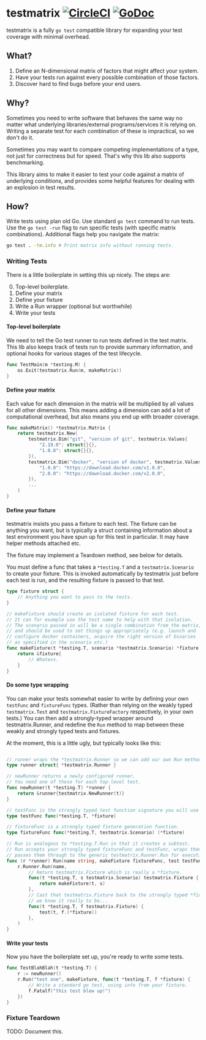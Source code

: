 # testmatrix [![CircleCI](https://circleci.com/gh/samsalisbury/testmatrix/tree/master.svg?style=svg)](https://circleci.com/gh/samsalisbury/testmatrix/tree/master) [![GoDoc](https://godoc.org/github.com/samsalisbury/testmatrix?status.svg)](https://godoc.org/github.com/samsalisbury/testmatrix)

testmatrix is a fully `go test` compatible library
for expanding your test coverage
with minimal overhead.

## What?

1. Define an N-dimensional matrix of factors that might affect your system.
2. Have your tests run against every possible combination of those factors.
3. Discover hard to find bugs before your end users.

## Why?

Sometimes you need to write software that behaves the same way no matter what underlying
libraries/external programs/services it is relying on. Writing a separate test for
each combination of these is impractical, so we don't do it.

Sometimes you may want to compare competing implementations of a type, not just for
correctness but for speed. That's why this lib also supports benchmarking.

This library aims to make it easier to test your code against a matrix of underlying
conditions, and provides some helpful features for dealing with an explosion in test
results.

## How?

Write tests using plan old Go. Use standard `go test` command to run tests.
Use the `go test -run` flag to run specific tests (with specific matrix combinations).
Additional flags help you navigate the matrix:

```sh
go test . -tm.info # Print matrix info without running tests.
```

### Writing Tests

There is a little boilerplate in setting this up nicely. The steps are:

0. Top-level boilerplate.
1. Define your matrix
2. Define your fixture
3. Write a Run wrapper (optional but worthwhile)
4. Write your tests

#### Top-level boilerplate

We need to tell the Go test runner to run tests defined in the test matrix.
This lib also keeps track of tests run to provide summary information, and optional
hooks for various stages of the test lifecycle.

```go
func TestMain(m *testing.M) {
	os.Exit(testmatrix.Run(m, makeMatrix))
}
```


#### Define your matrix

Each value for each dimension in the matrix will be multiplied by all values for all
other dimensions.
This means adding a dimension can add a lot of computational overhead, but also
means you end up with broader coverage.

```go
func makeMatrix() *testmatrix.Matrix {
	return testmatrix.New(
		testmatrix.Dim("git", "version of git", testmatrix.Values{
			"2.19.0": struct{}{},
			"1.0.0": struct{}{},
		}),
		testmatrix.Dim("docker", "version of docker", testmatrix.Values{
			"1.0.0": "https://download.docker.com/v1.0.0",			
			"2.0.0": "https://download.docker.com/v2.0.0",			
		}),
		...
	)
}
```

#### Define your fixture

testmatrix insists you pass a fixture to each test. The fixture can be anything
you want, but is typically a struct containing information about a test environment
you have spun up for this test in particular. It may have helper methods attached etc.

The fixture may implement a Teardown method, see below for details.

You must define a func that takes a `*testing.T` and a `testmatrix.Scenario` to create
your fixture. This is invoked automatically by testmatrix just before each test is run,
and the resulting fixture is passed to that test.

```go
type fixture struct {
	// Anything you want to pass to the tests.
}

// makeFixture should create an isolated fixture for each test.
// It can for example use the test name to help with that isolation.
// The scenario passed in will be a single combination from the matrix,
// and should be used to set things up appropriately (e.g. launch and
// configure docker containers, acquire the right version of binaries
// as specified in the scenario etc.)
func makeFixture(t *testing.T, scenario *testmatrix.Scenario) *fixture {
	return &fixture{
		// Whatevs.
	}
}
```

#### Do some type wrapping

You can make your tests somewhat easier to write
by defining your own `testFunc` and `fixtureFunc` types.
(Rather than relying on the weakly typed
`testmatrix.Test` and `testmatrix.FixtureFactory` respectively,
in your own tests.)
You can then add a strongly-typed wrapper around testmatrix.Runner,
and redefine the `Run` method to map between these weakly and strongly typed
tests and fixtures.

At the moment, this is a little ugly, but typically looks like this:

```go

// runner wraps the *testmatrix.Runner so we can add our own Run method.
type runner struct{ *testmatrix.Runner }

// newRunner returns a newly configured runner.
// You need one of these for each top-level test.
func newRunner(t *testing.T) *runner {
	return &runner{testmatrix.NewRunner(t)}
}

// testFunc is the strongly typed test function signature you will use to write your test.
type testFunc func(*testing.T, *fixture)

// fixtureFunc is a strongly typed fixture generation function.
type fixtureFunc func(*testing.T, testmatrix.Scenario) (*fixture)

// Run is analogous to *testing.T.Run in that it creates a subtest.
// Run accepts your strongly typed fixtureFunc and testFunc, wraps them up and
// passes them through to the generic testmatrix.Runner.Run for execution.
func (r *runner) Run(name string, makeFixture fixtureFunc, test testFunc) {
	r.Runner.Run(name,
		// Return testmatrix.Fixture which is really a *fixture.
		func(t *testing.T, s testmatrix.Scenario) testmatrix.Fixture {
			return makeFixture(t, s)
		},
		// Cast that testmatrix.Fixture back to the strongly typed *fixture
		// we know it really to be...
		func(t *testing.T, f testmatrix.Fixture) {
			test(t, f.(*fixture))
		},
	)
}

```

#### Write your tests

Now you have the boilerplate set up, you're ready to write some tests.

```go
func TestBlahBlah(t *testing.T) {
	r := newRunner()
	r.Run("test one", makeFixture, func(t *testing.T, f *fixture) {
		// Write a standard go test, using info from your fixture.
		f.Fatalf("this test blew up!")
	})
}
```

### Fixture Teardown

TODO: Document this.

